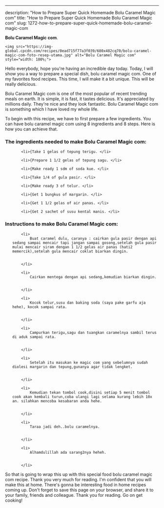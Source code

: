 ---
description: "How to Prepare Super Quick Homemade Bolu Caramel Magic com"
title: "How to Prepare Super Quick Homemade Bolu Caramel Magic com"
slug: 1272-how-to-prepare-super-quick-homemade-bolu-caramel-magic-com

<p>
	<strong>Bolu Caramel Magic com</strong>. 
	
</p>
<p>
	
	<img src="https://img-global.cpcdn.com/recipes/0ead715f77a3f039/680x482cq70/bolu-caramel-magic-com-foto-resep-utama.jpg" alt="Bolu Caramel Magic com" style="width: 100%;">
	
	
</p>
<p>
	Hello everybody, hope you're having an incredible day today. Today, I will show you a way to prepare a special dish, bolu caramel magic com. One of my favorites food recipes. This time, I will make it a bit unique. This will be really delicious.
</p>
	
<p>
	
</p>
<p>
	Bolu Caramel Magic com is one of the most popular of recent trending meals on earth. It is simple, it is fast, it tastes delicious. It's appreciated by millions daily. They're nice and they look fantastic. Bolu Caramel Magic com is something which I have loved my whole life.
</p>

<p>
To begin with this recipe, we have to first prepare a few ingredients. You can have bolu caramel magic com using 8 ingredients and 8 steps. Here is how you can achieve that.
</p>

<h3>The ingredients needed to make Bolu Caramel Magic com:</h3>

<ol>
	
		<li>{Take 1 gelas of tepung terigu. </li>
	
		<li>{Prepare 1 1/2 gelas of tepung sagu. </li>
	
		<li>{Make ready 1 sdm of soda kue. </li>
	
		<li>{Take 1/4 of gula pasir. </li>
	
		<li>{Make ready 3 of telur. </li>
	
		<li>{Get 1 bungkus of margarin. </li>
	
		<li>{Get 1 1/2 gelas of air panas. </li>
	
		<li>{Get 2 sachet of susu kental manis. </li>
	
</ol>
<p>
	
</p>

<h3>Instructions to make Bolu Caramel Magic com:</h3>

<ol>
	
		<li>
			Buat caramel dulu, caranya : cairkan gula pasir dengan api sedang sampai mencair tapi jangan sampai gosong,setelah gula pasir mulai mencair siram dengan 1 1/2 gelas air panas (hati2 memercik),setelah gula mencair coklat biarkan dingin.
			
			
		</li>
	
		<li>
			Cairkan mentega dengan api sedang,kemudian biarkan dingin.
			
			
		</li>
	
		<li>
			Kocok telur,susu dan baking soda (saya pake garfu aja hehe), kocok sampai rata.
			
			
		</li>
	
		<li>
			Campurkan terigu,sagu dan tuangkan caramelnya sambil terus di aduk sampai rata.
			
			
		</li>
	
		<li>
			Setelah itu masukan ke magic com yang sebelumnya sudah diolesi margarin dan tepung,gunanya agar tidak lengket.
			
			
		</li>
	
		<li>
			Kemudian tekan tombol cook,disini setiap 5 menit tombol cook akan kembali turun,coba ulangi lagi selama kurang lebih 10x an. silahkan mencoba kesabaran anda hehe.
			
			
		</li>
	
		<li>
			Taraa jadi deh..bolu caramelnya.
			
			
		</li>
	
		<li>
			Alhamdulillah ada sarang2nya heheh.
			
			
		</li>
	
</ol>

<p>
	
</p>

<p>
	So that is going to wrap this up with this special food bolu caramel magic com recipe. Thank you very much for reading. I'm confident that you will make this at home. There's gonna be interesting food in home recipes coming up. Don't forget to save this page on your browser, and share it to your family, friends and colleague. Thank you for reading. Go on get cooking!
</p>
